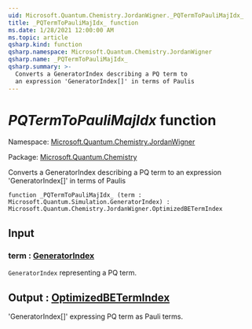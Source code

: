 ```yaml
---
uid: Microsoft.Quantum.Chemistry.JordanWigner._PQTermToPauliMajIdx_
title: _PQTermToPauliMajIdx_ function
ms.date: 1/28/2021 12:00:00 AM
ms.topic: article
qsharp.kind: function
qsharp.namespace: Microsoft.Quantum.Chemistry.JordanWigner
qsharp.name: _PQTermToPauliMajIdx_
qsharp.summary: >-
  Converts a GeneratorIndex describing a PQ term to
  an expression 'GeneratorIndex[]' in terms of Paulis
---
```


# _PQTermToPauliMajIdx_ function

Namespace: [Microsoft.Quantum.Chemistry.JordanWigner](xref:Microsoft.Quantum.Chemistry.JordanWigner)

Package: [Microsoft.Quantum.Chemistry](https://nuget.org/packages/Microsoft.Quantum.Chemistry)


Converts a GeneratorIndex describing a PQ term toan expression 'GeneratorIndex[]' in terms of Paulis

```qsharp
function _PQTermToPauliMajIdx_ (term : Microsoft.Quantum.Simulation.GeneratorIndex) : Microsoft.Quantum.Chemistry.JordanWigner.OptimizedBETermIndex
```


## Input

### term : [GeneratorIndex](xref:Microsoft.Quantum.Simulation.GeneratorIndex)

`GeneratorIndex` representing a PQ term.



## Output : [OptimizedBETermIndex](xref:Microsoft.Quantum.Chemistry.JordanWigner.OptimizedBETermIndex)

'GeneratorIndex[]' expressing PQ term as Pauli terms.